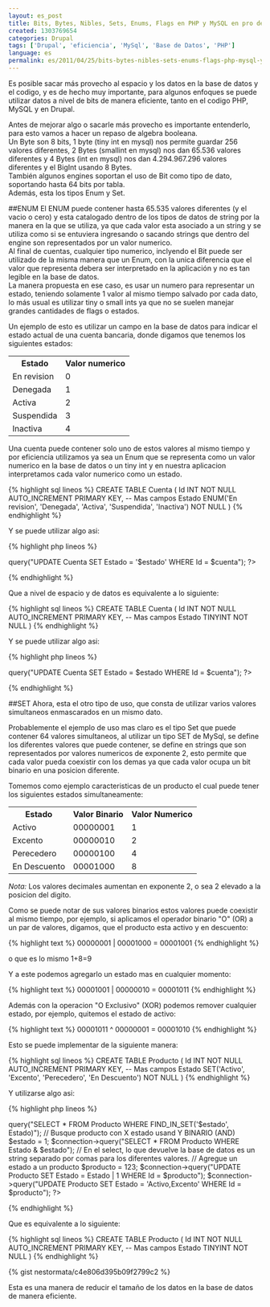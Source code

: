 ```yaml
---
layout: es_post
title: Bits, Bytes, Nibles, Sets, Enums, Flags en PHP y MySQL en pro de eficiencia
created: 1303769654
categories: Drupal
tags: ['Drupal', 'eficiencia', 'MySql', 'Base de Datos', 'PHP']
language: es
permalink: es/2011/04/25/bits-bytes-nibles-sets-enums-flags-php-mysql-y-drupal-pro-eficiencia-1476
---
```

Es posible sacar más provecho al espacio y los datos en la base de datos y el codigo, y es de hecho muy importante, para algunos enfoques se puede utilizar datos a nivel de bits de manera eficiente, tanto en el codigo PHP, MySQL y en Drupal.

Antes de mejorar algo o sacarle más provecho es importante entenderlo, para esto vamos a hacer un repaso de algebra booleana.  
Un Byte son 8 bits, 1 byte (tiny int en mysql) nos permite guardar 256 valores diferentes, 2 Bytes (smallint en mysql) nos dan 65.536 valores diferentes y 4 Bytes (int en mysql) nos dan 4.294.967.296 valores diferentes y el BigInt usando 8 Bytes.  
También algunos engines soportan el uso de Bit como tipo de dato, soportando hasta 64 bits por tabla.  
Además, esta los tipos Enum y Set.

##ENUM
El ENUM puede contener hasta 65.535 valores diferentes (y el vacio o cero) y esta catalogado dentro de los tipos de datos de string por la manera en la que se utiliza, ya que cada valor esta asociado a un string y se utiliza como si se entuviera ingresando o sacando strings que dentro del engine son representados por un valor numerico.  
Al final de cuentas, cualquier tipo numerico, inclyendo el Bit puede ser utilizado de la misma manera que un Enum, con la unica diferencia que el valor que representa debera ser interpretado en la aplicación y no es tan legible en la base de datos.  
La manera propuesta en ese caso, es usar un numero para representar un estado, teniendo solamente 1 valor al mismo tiempo salvado por cada dato, lo más usual es utilizar tiny o small ints ya que no se suelen manejar grandes cantidades de flags o estados.  

Un ejemplo de esto es utilizar un campo en la base de datos para indicar el estado actual de una cuenta bancaria, donde digamos que tenemos los siguientes estados:   

<table>
<tr><th>Estado</th><th>Valor numerico</th></tr>
<tr><td>En revision</td><td>0</td></tr>
<tr><td>Denegada</td><td>1</td></tr>
<tr><td>Activa</td><td>2</td></tr>
<tr><td>Suspendida</td><td>3</td></tr>
<tr><td>Inactiva</td><td>4</td></tr>
</table> 

Una cuenta puede contener solo uno de estos valores al mismo tiempo y por eficiencia utilizamos ya sea un Enum que se representa como un valor numerico en la base de datos o un tiny int y en nuestra aplicacion interpretamos cada valor numerico como un estado.

{% highlight sql lineos %}
CREATE TABLE Cuenta (
    Id INT NOT NULL AUTO_INCREMENT PRIMARY KEY,
    -- Mas campos
    Estado ENUM('En revision', 'Denegada', 'Activa', 'Suspendida', 'Inactiva') NOT NULL
)
{% endhighlight %}

Y se puede utilizar algo asi:

{% highlight php lineos %}
<?php
// Actualice el estado de la cuenta
$estado = 'Activa';
$cuenta = 123;
$connection->query("UPDATE Cuenta SET Estado = '$estado' WHERE Id = $cuenta");
?>
{% endhighlight %}

Que a nivel de espacio y de datos es equivalente a lo siguiente:

{% highlight sql lineos %}
CREATE TABLE Cuenta (
    Id INT NOT NULL AUTO_INCREMENT PRIMARY KEY,
    -- Mas campos
    Estado TINYINT NOT NULL
)
{% endhighlight %}

Y se puede utilizar algo asi:

{% highlight php lineos %}
<?php
define('ESTADO_EN_REVISION', 0);
define('ESTADO_DENEGADA', 1);
define('ESTADO_ACTIVA', 2);
define('ESTADO_SUSPENDIDA', 3);
define('ESTADO_INACTIVA', 4);
$estado = ESTADO_ACTIVA;
$cuenta = 123;
$connection->query("UPDATE Cuenta SET Estado = $estado WHERE Id = $cuenta");
?>
{% endhighlight %}

##SET
Ahora, esta el otro tipo de uso, que consta de utilizar varios valores simultaneos enmascarados en un mismo dato.

Probablemente el ejemplo de uso mas claro es el tipo Set que puede contener 64 valores simultaneos, al utilizar un tipo SET de MySql, se define los diferentes valores que puede contener, se define en strings que son representados por valores numericos de exponente 2, esto permite que cada valor pueda coexistir con los demas ya que cada valor ocupa un bit binario en una posicion diferente.

Tomemos como ejemplo caracteristicas de un producto el cual puede tener los siguientes estados simultaneamente:

<table>
<tr><th>Estado</th><th>Valor Binario</th><th>Valor Numerico</th></tr>
<tr><td>Activo</td><td>00000001</td><td>1</td></tr>
<tr><td>Excento</td><td>00000010</td><td>2</td></tr>
<tr><td>Perecedero</td><td>00000100</td><td>4</td></tr>
<tr><td>En Descuento</td><td>00001000</td><td>8</td></tr>
</table>

_Nota:_ Los valores decimales aumentan en exponente 2, o sea 2 elevado a la posicion del digito.

Como se puede notar de sus valores binarios estos valores puede coexistir al mismo tiempo, por ejemplo, si aplicamos el operador binario "O" (OR) a un par de valores, digamos, que el producto esta activo y en descuento:

{% highlight text %}
00000001 | 00001000 = 00001001
{% endhighlight %}

o que es lo mismo 1+8=9


Y a este podemos agregarlo un estado mas en cualquier momento:

{% highlight text %}
00001001 | 00000010 = 00001011
{% endhighlight %}

Además con la operacion "O Exclusivo" (XOR) podemos remover cualquier estado, por ejemplo, quitemos el estado de activo:

{% highlight text %}
00001011 ^ 00000001 = 00001010
{% endhighlight %}


Esto se puede implementar de la siguiente manera:

{% highlight sql lineos %}
CREATE TABLE Producto (
    Id INT NOT NULL AUTO_INCREMENT PRIMARY KEY,
    -- Mas campos
    Estado SET('Activo', 'Excento', 'Perecedero', 'En Descuento') NOT NULL
)
{% endhighlight %}

Y utilizarse algo asi:

{% highlight php lineos %}
<?php
// Busque producto que tenga X estado usando FIND_IN_SET
$estado = 'Activo';
$connection->query("SELECT * FROM Producto WHERE FIND_IN_SET('$estado', Estado)");
// Busque producto con X estado usand Y BINARIO (AND)
$estado = 1;
$connection->query("SELECT * FROM Producto WHERE Estado & $estado");
// En el select, lo que devuelve la base de datos es un string separado por comas para los diferentes valores.
// Agregue un estado a un producto
$producto = 123;
$connection->query("UPDATE Producto SET Estado = Estado | 1 WHERE Id = $producto");
$connection->query("UPDATE Producto SET Estado = 'Activo,Excento' WHERE Id = $producto");
?>
{% endhighlight %}

Que es equivalente a lo siguiente:

{% highlight sql lineos %}
CREATE TABLE Producto (
    Id INT NOT NULL AUTO_INCREMENT PRIMARY KEY,
    -- Mas campos
    Estado TINYINT NOT NULL
)
{% endhighlight %}


{% gist nestormata/c4e806d395b09f2799c2 %}

Esta es una manera de reducir el tamaño de los datos en la base de datos de manera eficiente.


